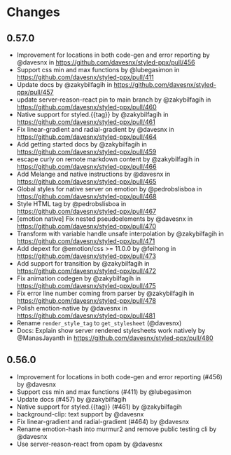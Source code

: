 # Changes

## 0.57.0

- Improvement for locations in both code-gen and error reporting by @davesnx in https://github.com/davesnx/styled-ppx/pull/456
- Support css min and max functions by @lubegasimon in https://github.com/davesnx/styled-ppx/pull/411
- Update docs by @zakybilfagih in https://github.com/davesnx/styled-ppx/pull/457
- update server-reason-react pin to main branch by @zakybilfagih in https://github.com/davesnx/styled-ppx/pull/460
- Native support for styled.{{tag}} by @zakybilfagih in https://github.com/davesnx/styled-ppx/pull/461
- Fix linear-gradient and radial-gradient  by @davesnx in https://github.com/davesnx/styled-ppx/pull/464
- Add getting started docs by @zakybilfagih in https://github.com/davesnx/styled-ppx/pull/459
- escape curly on remote markdown content by @zakybilfagih in https://github.com/davesnx/styled-ppx/pull/466
- Add Melange and native instructions by @davesnx in https://github.com/davesnx/styled-ppx/pull/465
- Global styles for native server on emotion by @pedrobslisboa in https://github.com/davesnx/styled-ppx/pull/468
- Style HTML tag by @pedrobslisboa in https://github.com/davesnx/styled-ppx/pull/467
- [emotion native] Fix nested pseudoelements by @davesnx in https://github.com/davesnx/styled-ppx/pull/470
- Transform with variable handle unsafe interpolation by @zakybilfagih in https://github.com/davesnx/styled-ppx/pull/471
- Add depext for @emotion/css >= 11.0.0 by @feihong in https://github.com/davesnx/styled-ppx/pull/473
- Add support for transition by @zakybilfagih in https://github.com/davesnx/styled-ppx/pull/472
- Fix animation codegen by @zakybilfagih in https://github.com/davesnx/styled-ppx/pull/475
- Fix error line number coming from parser by @zakybilfagih in https://github.com/davesnx/styled-ppx/pull/478
- Polish emotion-native by @davesnx in https://github.com/davesnx/styled-ppx/pull/481
- Rename `render_style_tag` to `get_stylesheet` (@davesnx)
- Docs: Explain show server rendered stylesheets work natively by @ManasJayanth in https://github.com/davesnx/styled-ppx/pull/480

## 0.56.0

- Improvement for locations in both code-gen and error reporting (#456) by @davesnx
- Support css min and max functions (#411) by @lubegasimon
- Update docs (#457) by @zakybilfagih
- Native support for styled.{{tag}} (#461) by @zakybilfagih
- background-clip: text support by @davesnx
- Fix linear-gradient and radial-gradient (#464) by @davesnx
- Rename emotion-hash into murmur2 and remove public testing cli by @davesnx
- Use server-reason-react from opam by @davesnx
